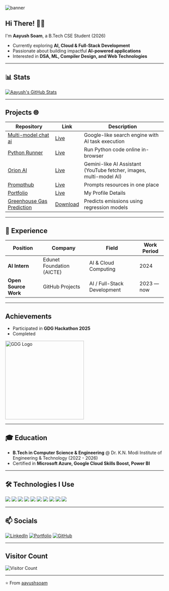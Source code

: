 ![banner](https://img.artiversehub.ai/online/2025/8/20/8aa5841a-0f49-4397-b6c5-c9ddb79d7794_4718280.jpeg)

## Hi There! 👨‍💻
I'm **Aayush Soam**, a B.Tech CSE Student (2026)  
- Currently exploring **AI, Cloud & Full-Stack Development**  
- Passionate about building impactful **AI-powered applications**  
- Interested in **DSA, ML, Compiler Design, and Web Technologies**

---

## 📊 Stats

[![Aayush's GitHub Stats](https://github-readme-stats-wheat-phi.vercel.app/api?username=aayushsoam&show_icons=true&theme=vue)](https://github.com/aayushsoam)

---
## Projects 🌐
| Repository                                                                                | Link                                                                                                            | Description                                        |
| ----------------------------------------------------------------------------------------- | --------------------------------------------------------------------------------------------------------------- | -------------------------------------------------- |
| [Multi-model chat ai](https://github.com/aayushsoam/v0-untitled-project)                                      | [Live](https://rb.gy/vc63ke)                                                                                           | Google-like search engine with AI task execution |
| [Python Runner](https://github.com/aayushsoam/py_runner)                                | [Live](https://pyweb.netlify.app/)                                                                                                       | Run Python code online in-browser |
| [Orion AI](https://github.com/aayushsoam/orion-ai)                                                 | [Live](https://orioni.netlify.app/)                                                                          | Gemini-like AI Assistant (YouTube fetcher, images, multi-model AI) |
| [Prompthub](https://github.com/aayushsoam/prompt-hub)                                              | [Live](https://prompthubs.netlify.app/)                                                                                                       | Prompts resources in one place |
| [Portfolio](https://github.com/aayushsoam/portfolio)                                        | [Live](https://aayushsoam.netlify.app/)                                                                                                       | My Profile Details |
| [Greenhouse Gas Prediction](https://github.com/aayushsoam/aayush-soam-internship)                                | [Download](https://github.com/aayushsoam/aayush-soam-internship)                              | Predicts emissions using regression models |


---

## 👔 Experience
| Position               | Company                     | Field                         | Work Period       |
| ---------------------- | --------------------------- | ----------------------------- | ----------------- |
| **AI Intern**          | Edunet Foundation (AICTE)   | AI & Cloud Computing          | 2024              |
| **Open Source Work**   | GitHub Projects             | AI / Full-Stack Development   | 2023 — now        |

---
## Achievements

- Participated in **GDG Hackathon 2025**
- Completed 

<img src="https://media.licdn.com/dms/image/v2/D4E22AQEYzcP5rwnICw/feedshare-shrink_800/B4EZY851PjGYAk-/0/1744778518847?e=2147483647&v=beta&t=wzNfYucCl5evZ_mJ4brLdox8Tq8ueQEo3H8LCe9-6Eg" alt="GDG Logo" width="250" height="250"/>


---
## 🎓 Education
- **B.Tech in Computer Science & Engineering** @ Dr. K.N. Modi Institute of Engineering & Technology (2022 - 2026)  
- Certified in **Microsoft Azure, Google Cloud Skills Boost, Power BI**  

---

## 🛠 Technologies I Use  
![](https://img.shields.io/badge/Python-FFD43B?style=for-the-badge&logo=python&logoColor=blue)
![](https://img.shields.io/badge/JavaScript-F7DF1E?style=for-the-badge&logo=javascript&logoColor=black)
![](https://img.shields.io/badge/React-61DAFB?style=for-the-badge&logo=react&logoColor=white)
![](https://img.shields.io/badge/Node.js-86BE00?style=for-the-badge&logo=node.js&logoColor=white)
![](https://img.shields.io/badge/TailwindCSS-38B2AC?style=for-the-badge&logo=tailwind-css&logoColor=white)
![](https://img.shields.io/badge/Django-47A248?style=for-the-badge&logo=django&logoColor=white)
![](https://img.shields.io/badge/HTML5-E34F26?style=for-the-badge&logo=html5&logoColor=white)
![](https://img.shields.io/badge/CSS3-1572B6?style=for-the-badge&logo=css3&logoColor=white)
![](https://img.shields.io/badge/Git-F05032?style=for-the-badge&logo=git&logoColor=white)
![](https://img.shields.io/badge/VsCode-0089D6?style=for-the-badge&logo=microsoft-vscode&logoColor=white)

---

## 📫 Socials
[![LinkedIn](https://img.shields.io/badge/LinkedIn-0077B5?style=for-the-badge&logo=linkedin&logoColor=white)](https://www.linkedin.com/in/aayush-soam-%E2%9C%A6%EF%B8%8E-3372502a5/)
[![Portfolio](https://img.shields.io/badge/Portfolio-000000?style=for-the-badge&logo=vercel&logoColor=white)](https://aayushsoam.netlify.app/)
[![GitHub](https://img.shields.io/badge/GitHub-181717?style=for-the-badge&logo=github&logoColor=white)](https://github.com/aayushsoam) 

---

## Visitor Count
![Visitor Count](https://img.shields.io/badge/Visitors-1k%2B-blue?style=for-the-badge)


---
⭐️ From [aayushsoam](https://github.com/aayushsoam)
